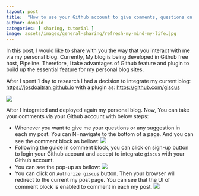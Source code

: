 ```yaml
---
layout: post
title:  "How to use your Github account to give comments, questions on my post"
author: donald
categories: [ sharing, tutorial ]
image: assets/images/general-sharing/refresh-my-mind-my-life.jpg
---
```


In this post, I would like to share with you the way that you interact with me via my personal blog.
Currently, My blog is being developed in Github free host, Pipeline. Therefore, I take advantages of Github feature and plugin to  build up the essential feature for my personal blog sites.

After I spent 1 day to research I had a decision to integrate my current blog: https://josdoaitran.github.io with a plugin as: https://github.com/giscus

![](https://i.ibb.co/yc08ky0s/giscus-github.jpg)

After I integrated and deployed again my personal blog. Now, You can take your comments via your Github account with below steps:

- Whenever you want to give me your questions or any suggestion in each my post. You can N=navigate to the bottom of a page. And you can see the comment block as bellow:
![](https://i.ibb.co/gbLnSJh1/github-comments-in-each-post.jpg)
- Following the guide in comment block, you can click on sign-up button to login your Github account and accept to integrate `giscus` with your Github account.
- You can see the pop-up as bellow:
![](https://i.ibb.co/SwYC6R2N/integrate-giscus-with-github-account.jpg)
- You can click on `Authorize giscus` button. Then your browser will redirect to the current my post page.
You can see that the UI of comment block is enabled to comment in each my post. 
![](https://i.ibb.co/V0s4WvP3/github-comments-in-my-blog.jpg)
